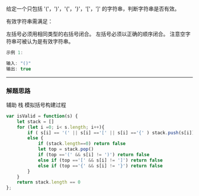 给定一个只包括 '('，')'，'{'，'}'，'['，']' 的字符串，判断字符串是否有效。

有效字符串需满足：

左括号必须用相同类型的右括号闭合。
左括号必须以正确的顺序闭合。
注意空字符串可被认为是有效字符串。

```cpp
示例 1:

输入: "()"
输出: true
```

---

### 解题思路

辅助 栈 模拟括号构建过程

```javascript
var isValid = function(s) {
    let stack = []
    for (let i =0; i< s.length; i++){
        if ( s[i] == '(' || s[i] =='[' || s[i] =='{' ) stack.push(s[i])
        else {
            if (stack.length==0) return false
            let top = stack.pop()
            if (top =='(' && s[i] != ')') return false
            else if (top =='[' && s[i] != ']') return false
            else if (top =='{' && s[i] != '}') return false
        }
    }
    return stack.length == 0
};
```
